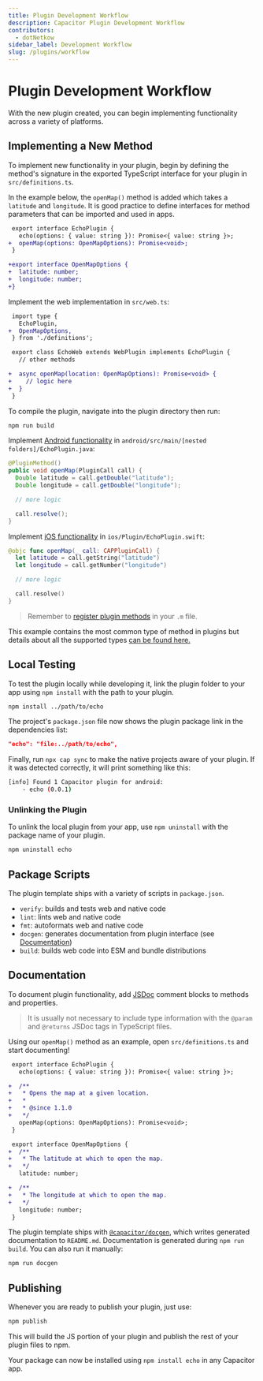 ```yaml
---
title: Plugin Development Workflow
description: Capacitor Plugin Development Workflow
contributors:
  - dotNetkow
sidebar_label: Development Workflow
slug: /plugins/workflow
---
```


# Plugin Development Workflow

With the new plugin created, you can begin implementing functionality across a variety of platforms.

## Implementing a New Method

To implement new functionality in your plugin, begin by defining the method's signature in the exported TypeScript interface for your plugin in `src/definitions.ts`.

In the example below, the `openMap()` method is added which takes a `latitude` and `longitude`. It is good practice to define interfaces for method parameters that can be imported and used in apps.

```diff
 export interface EchoPlugin {
   echo(options: { value: string }): Promise<{ value: string }>;
+  openMap(options: OpenMapOptions): Promise<void>;
 }

+export interface OpenMapOptions {
+  latitude: number;
+  longitude: number;
+}
```

Implement the web implementation in `src/web.ts`:

```diff
 import type {
   EchoPlugin,
+  OpenMapOptions,
 } from './definitions';

 export class EchoWeb extends WebPlugin implements EchoPlugin {
   // other methods

+  async openMap(location: OpenMapOptions): Promise<void> {
+    // logic here
+  }
 }
```

To compile the plugin, navigate into the plugin directory then run:

```bash
npm run build
```

Implement [Android functionality](./android) in `android/src/main/[nested folders]/EchoPlugin.java`:

```java
@PluginMethod()
public void openMap(PluginCall call) {
  Double latitude = call.getDouble("latitude");
  Double longitude = call.getDouble("longitude");

  // more logic

  call.resolve();
}
```

Implement [iOS functionality](./ios) in `ios/Plugin/EchoPlugin.swift`:

```swift
@objc func openMap(_ call: CAPPluginCall) {
  let latitude = call.getString("latitude")
  let longitude = call.getNumber("longitude")

  // more logic

  call.resolve()
}
```

> Remember to [register plugin methods](/plugins/creating-plugins/ios-guide.md#export-to-capacitor) in your `.m` file.

This example contains the most common type of method in plugins but details about all the supported types [can be found here.](/plugins/creating-plugins/method-types.md)

## Local Testing

To test the plugin locally while developing it, link the plugin folder to your app using `npm install` with the path to your plugin.

```bash
npm install ../path/to/echo
```

The project's `package.json` file now shows the plugin package link in the dependencies list:

```json
"echo": "file:../path/to/echo",
```

Finally, run `npx cap sync` to make the native projects aware of your plugin. If it was detected correctly, it will print something like this:

```bash
[info] Found 1 Capacitor plugin for android:
    - echo (0.0.1)
```

### Unlinking the Plugin

To unlink the local plugin from your app, use `npm uninstall` with the package name of your plugin.

```bash
npm uninstall echo
```

## Package Scripts

The plugin template ships with a variety of scripts in `package.json`.

- `verify`: builds and tests web and native code
- `lint`: lints web and native code
- `fmt`: autoformats web and native code
- `docgen`: generates documentation from plugin interface (see [Documentation](#documentation))
- `build`: builds web code into ESM and bundle distributions

## Documentation

To document plugin functionality, add [JSDoc](https://jsdoc.app) comment blocks to methods and properties.

> It is usually not necessary to include type information with the `@param` and `@returns` JSDoc tags in TypeScript files.

Using our `openMap()` method as an example, open `src/definitions.ts` and start documenting!

```diff
 export interface EchoPlugin {
   echo(options: { value: string }): Promise<{ value: string }>;

+  /**
+   * Opens the map at a given location.
+   *
+   * @since 1.1.0
+   */
   openMap(options: OpenMapOptions): Promise<void>;
 }

 export interface OpenMapOptions {
+  /**
+   * The latitude at which to open the map.
+   */
   latitude: number;

+  /**
+   * The longitude at which to open the map.
+   */
   longitude: number;
 }
```

The plugin template ships with [`@capacitor/docgen`](https://github.com/ionic-team/capacitor-docgen), which writes generated documentation to `README.md`. Documentation is generated during `npm run build`. You can also run it manually:

```bash
npm run docgen
```

## Publishing

Whenever you are ready to publish your plugin, just use:

```bash
npm publish
```

This will build the JS portion of your plugin and publish the rest of your plugin files to npm.

Your package can now be installed using `npm install echo` in any Capacitor app.
